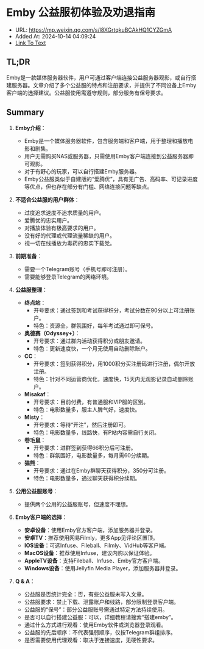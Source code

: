 # Emby 公益服初体验及劝退指南
- URL: https://mp.weixin.qq.com/s/l8XGrtqkuBCAkHQ1CYZGmA
- Added At: 2024-10-14 04:09:24
- [Link To Text](2024-10-14-emby-公益服初体验及劝退指南_raw.md)

## TL;DR
Emby是一款媒体服务器软件，用户可通过客户端连接公益服务器观影，或自行搭建服务器。文章介绍了多个公益服的特点和注册要求，并提供了不同设备上Emby客户端的选择建议。公益服使用需遵守规则，部分服务有保号要求。

## Summary
1. **Emby介绍**：
   - Emby是一个媒体服务器软件，包含服务端和客户端，用于整理和播放电影和剧集。
   - 用户无需购买NAS或服务器，只需使用Emby客户端连接到公益服务器即可观影。
   - 对于有野心的玩家，可以自行搭建Emby服务器。
   - Emby公益服类似于自建版的“爱腾优”，具有无广告、高码率、可记录进度等优点，但也存在部分有门槛、网络连接问题等缺点。

2. **不适合公益服的用户群体**：
   - 过度追求速度不追求质量的用户。
   - 爱腾优的忠实用户。
   - 对播放体验有极高要求的用户。
   - 没有好的代理或代理流量稀缺的用户。
   - 视一切在线播放为毒药的忠实下载党。

3. **前期准备**：
   - 需要一个Telegram账号（手机号即可注册）。
   - 需要能够登录Telegram的网络环境。

4. **公益服整理**：
   - **终点站**：
     - 开号要求：通过签到和考试获得积分，考试分数在90分以上可注册账户。
     - 特色：资源全，群氛围好，每年考试通过即可保号。
   - **奥德赛（Odyssey+）**：
     - 开号要求：通过群内活动获得积分或朋友邀请。
     - 特色：更新速度快，一个月无使用自动删除账户。
   - **CC**：
     - 开号要求：签到获得积分，用1000积分买注册码进行注册，偶尔开放注册。
     - 特色：针对不同运营商优化，速度快，15天内无观影记录自动删除账户。
   - **Misakaf**：
     - 开号要求：目前付费，有普通服和VIP服的区别。
     - 特色：电影数量多，服主人脾气好，速度快。
   - **Misty**：
     - 开号要求：等待“开注”，然后注册即可。
     - 特色：电影数量多，线路快，有P站内容需自行关闭。
   - **卷毛鼠**：
     - 开号要求：进群签到获得66积分后可注册。
     - 特色：群氛围好，电影数量多，每月需60分续期。
   - **猫熊**：
     - 开号要求：通过在Emby群聊天获得积分，350分可注册。
     - 特色：电影数量多，通过聊天获得积分续期。

5. **公用公益服账号**：
   - 提供两个公用的公益服账号，但速度不理想。

6. **Emby客户端的选择**：
   - **安卓设备**：使用Emby官方客户端，添加服务器并登录。
   - **安卓TV**：推荐使用网易Filmly，更多App见评论区置顶。
   - **IOS设备**：可选Infuse、Fileball、Filmly、VidHub等客户端。
   - **MacOS设备**：推荐使用Infuse，建议内购以保证体验。
   - **AppleTV设备**：支持Fileball、Infuse、Emby官方客户端。
   - **Windows设备**：使用Jellyfin Media Player，添加服务器并登录。

7. **Q & A**：
   - 公益服是否统计完全：否，有些公益服未写入文章。
   - 公益服要求：禁止下载、泄露账户和线路，部分限制登录客户端。
   - 公益服的“保号”：部分公益服账号需通过特定方法持续使用。
   - 是否可以自行搭建公益服：可以，详细教程请搜索“搭建emby”。
   - 通过什么方式进行观看：使用Emby软件或浏览器登录观看。
   - 公益服的先后顺序：不代表强弱顺序，仅按Telegram群组排序。
   - 是否需要使用代理观看：取决于连接速度，无硬性要求。
